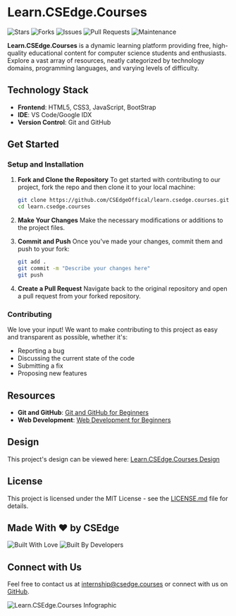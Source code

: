 # Learn.CSEdge.Courses

![Stars](https://img.shields.io/github/stars/CSEdgeOfficial/learn.csedge.courses?style=social) ![Forks](https://img.shields.io/github/forks/CSEdgeOfficial/learn.csedge.courses?style=social) ![Issues](https://img.shields.io/github/issues/CSEdgeOfficial/learn.csedge.courses) ![Pull Requests](https://img.shields.io/github/issues-pr/CSEdgeOfficial/learn.csedge.courses) ![Maintenance](https://img.shields.io/maintenance/yes/2024)

**Learn.CSEdge.Courses** is a dynamic learning platform providing free, high-quality educational content for computer science students and enthusiasts. Explore a vast array of resources, neatly categorized by technology domains, programming languages, and varying levels of difficulty.

## Technology Stack

- **Frontend**: HTML5, CSS3, JavaScript, BootStrap
- **IDE**: VS Code/Google IDX
- **Version Control**: Git and GitHub

## Get Started

### Setup and Installation

1. **Fork and Clone the Repository**
   To get started with contributing to our project, fork the repo and then clone it to your local machine:
   ```bash
   git clone https://github.com/CSEdgeOffical/learn.csedge.courses.git
   cd learn.csedge.courses
   ```

2. **Make Your Changes**
   Make the necessary modifications or additions to the project files.

3. **Commit and Push**
   Once you've made your changes, commit them and push to your fork:
   ```bash
   git add .
   git commit -m "Describe your changes here"
   git push
   ```

4. **Create a Pull Request**
   Navigate back to the original repository and open a pull request from your forked repository.

### Contributing

We love your input! We want to make contributing to this project as easy and transparent as possible, whether it's:
- Reporting a bug
- Discussing the current state of the code
- Submitting a fix
- Proposing new features

## Resources

- **Git and GitHub**: [Git and GitHub for Beginners](https://learn.microsoft.com/en-us/training/paths/get-started-github-and-visual-studio-code/?wt.mc_id=studentamb_299348)
- **Web Development**: [Web Development for Beginners](https://learn.microsoft.com/en-us/training/paths/web-development-101/?wt.mc_id=studentamb_299348)

## Design

This project's design can be viewed here: [Learn.CSEdge.Courses Design](https://link-to-design-resource)

## License

This project is licensed under the MIT License - see the [LICENSE.md](https://github.com/CSEdgeOfficial/learn.csedge.courses/blob/main/LICENSE) file for details.

## Made With ❤️ by CSEdge

![Built With Love](https://forthebadge.com/images/badges/built-with-love.svg)
![Built By Developers](https://forthebadge.com/images/badges/built-by-developers.svg)

## Connect with Us

Feel free to contact us at [internship@csedge.courses](mailto:internship@csedge.courses) or connect with us on [GitHub](https://github.com/CSEdgeOfficial).

![Learn.CSEdge.Courses Infographic](https://camo.githubusercontent.com/dd5e3080a7adc2ead8f86cbbd6577cee0a38439c0ebf195021ce41587b0a405f/68747470733a2f2f6d69726f2e6d656469756d2e636f6d2f6d61782f313430302f312a633459675258595161794f5657785633376f757272772e706e67)

